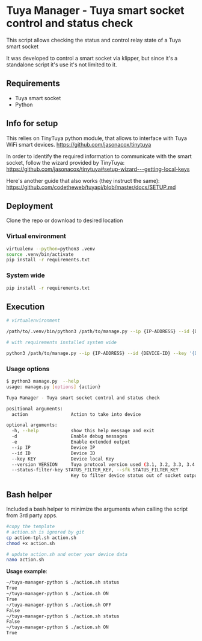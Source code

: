 # Tuya Manager - Tuya smart socket control and status check

This script allows checking the status and control relay state of a Tuya smart socket

It was developed to control a smart socket via klipper, but since it's a standalone script it's use it's not limited to it.

## Requirements

- Tuya smart socket
- Python

## Info for setup

This relies on TinyTuya python module, that allows to interface with Tuya WiFi smart devices. https://github.com/jasonacox/tinytuya

In order to identify the required information to communicate with the smart socket, follow the wizard provided by TinyTuya: https://github.com/jasonacox/tinytuya#setup-wizard---getting-local-keys

Here's another guide that also works (they instruct the same): https://github.com/codetheweb/tuyapi/blob/master/docs/SETUP.md

## Deployment

Clone the repo or download to desired location

### Virtual environment

```bash
virtualenv --python=python3 .venv
source .venv/bin/activate
pip install -r requirements.txt
```

### System wide

```bash
pip install -r requirements.txt
```

## Execution

```bash
# virtualenvironment

/path/to/.venv/bin/python3 /path/to/manage.py --ip {IP-ADDRESS} --id {DEVICE-ID} --key '{DEVICE-LOCAL_KEY}' {ACTION}

# with requirements installed system wide

python3 /path/to/manage.py --ip {IP-ADDRESS} --id {DEVICE-ID} --key '{DEVICE-LOCAL_KEY}' {ACTION}

```

### Usage options

```bash
$ python3 manage.py  --help
usage: manage.py [options] {action}

Tuya Manager - Tuya smart socket control and status check

positional arguments:
  action                Action to take into device

optional arguments:
  -h, --help            show this help message and exit
  -d                    Enable debug messages
  -e                    Enable extended output
  --ip IP               Device IP
  --id ID               Device ID
  --key KEY             Device local Key
  --version VERSION     Tuya protocol version used (3.1, 3.2, 3.3, 3.4 or 3.5) default: 3.4
  --status-filter-key STATUS_FILTER_KEY, --sfk STATUS_FILTER_KEY
                        Key to filter device status out of socket output data
```

## Bash helper

Included a bash helper to minimize the arguments when calling the script from 3rd party apps.

```bash
#copy the template
# action.sh is ignored by git
cp action-tpl.sh action.sh
chmod +x action.sh

# update action.sh and enter your device data
nano action.sh
```

**Usage example**:

```bash
~/tuya-manager-python $ ./action.sh status
True
~/tuya-manager-python $ ./action.sh ON
True
~/tuya-manager-python $ ./action.sh OFF
False
~/tuya-manager-python $ ./action.sh status
False
~/tuya-manager-python $ ./action.sh ON
True
```
